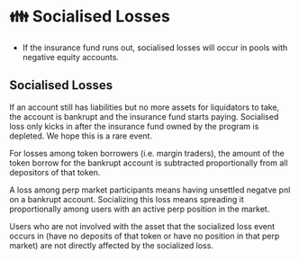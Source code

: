 # 👪 Socialised Losses

* If the insurance fund runs out, socialised losses will occur in pools with negative equity accounts.

## Socialised Losses

If an account still has liabilities but no more assets for liquidators to take, the account is bankrupt and the insurance fund starts paying. Socialised loss only kicks in after the insurance fund owned by the program is depleted. We hope this is a rare event.

For losses among token borrowers (i.e. margin traders), the amount of the token borrow for the bankrupt account is subtracted proportionally from all depositors of that token.

A loss among perp market participants means having unsettled negatve pnl on a bankrupt account. Socializing this loss means spreading it proportionally among users with an active perp position in the market.

Users who are not involved with the asset that the socialized loss event occurs in (have no deposits of that token or have no position in that perp market) are not directly affected by the socialized loss.
